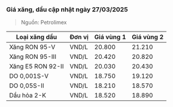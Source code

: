 
### Giá xăng, dầu cập nhật ngày 27/03/2025
> Nguồn: Petrolimex

| Loại xăng dầu     | Đơn vị | Giá vùng 1 | Giá vùng 2 |
|-------------------|--------|------------|------------|
| Xăng RON 95-V     | VND/L  |     20.800 |     21.210 |
| Xăng RON 95-III   | VND/L  |     20.420 |     20.820 |
| Xăng E5 RON 92-II | VND/L  |     20.030 |     20.430 |
| DO 0,001S-V       | VND/L  |     18.750 |     19.120 |
| DO 0,05S-II       | VND/L  |     18.210 |     18.570 |
| Dầu hỏa 2-K       | VND/L  |     18.520 |     18.890 |
